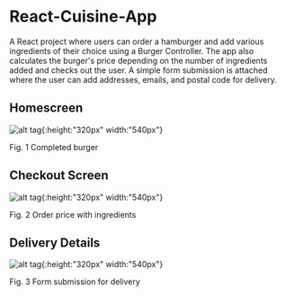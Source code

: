 # React-Cuisine-App

A React project where users can order a hamburger and add various ingredients of their choice using a 
Burger Controller. The app also calculates the burger's price depending on the number of ingredients added and checks out the user. A simple form submission is attached where the user can add addresses, emails, and postal code for delivery.

## Homescreen

![alt tag](https://github.com/GitMikeZ/React-Cuisine-App/blob/master/images/burger-1.jpg){:height:"320px" width:"540px"}

Fig. 1 Completed burger

## Checkout Screen

![alt tag](https://github.com/GitMikeZ/React-Cuisine-App/blob/master/images/burger-2.jpg){:height:"320px" width:"540px"}

Fig. 2 Order price with ingredients

## Delivery Details

![alt tag](https://github.com/GitMikeZ/React-Cuisine-App/blob/master/images/burger-3.jpg){:height:"320px"
width:"540px"}

Fig. 3 Form submission for delivery
